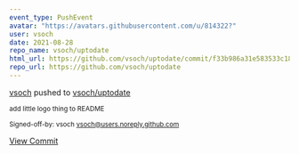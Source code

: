 ```yaml
---
event_type: PushEvent
avatar: "https://avatars.githubusercontent.com/u/814322?"
user: vsoch
date: 2021-08-28
repo_name: vsoch/uptodate
html_url: https://github.com/vsoch/uptodate/commit/f33b986a31e583533c18d23fe79b98dd08b03459
repo_url: https://github.com/vsoch/uptodate
---
```


<a href='https://github.com/vsoch' target='_blank'>vsoch</a> pushed to <a href='https://github.com/vsoch/uptodate' target='_blank'>vsoch/uptodate</a>

<small>add little logo thing to README

Signed-off-by: vsoch <vsoch@users.noreply.github.com></small>

<a href='https://github.com/vsoch/uptodate/commit/f33b986a31e583533c18d23fe79b98dd08b03459' target='_blank'>View Commit</a>